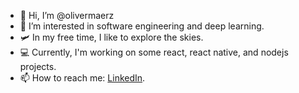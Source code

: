 - 👋 Hi, I’m @olivermaerz
- 👀 I’m interested in software engineering and deep learning.
- 🛩️ In my free time, I like to explore the skies.
- 💻 Currently, I'm working on some react, react native, and nodejs projects.
- 📫 How to reach me: [LinkedIn](https://www.linkedin.com/in/olivermaerz/).

<!---

 is a ✨ special ✨ repository because its `README.md` (this file) appears on your GitHub profile.
You can click the Preview link to take a look at your changes.
--->

